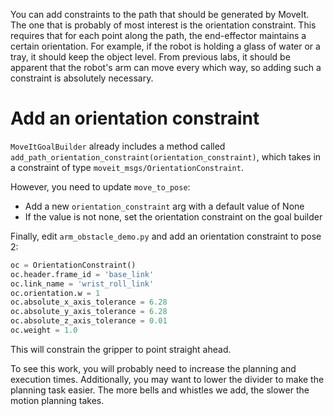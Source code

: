 You can add constraints to the path that should be generated by MoveIt.
The one that is probably of most interest is the orientation constraint.
This requires that for each point along the path, the end-effector maintains a certain orientation.
For example, if the robot is holding a glass of water or a tray, it should keep the object level.
From previous labs, it should be apparent that the robot's arm can move every which way, so adding such a constraint is absolutely necessary.

# Add an orientation constraint
`MoveItGoalBuilder` already includes a method called `add_path_orientation_constraint(orientation_constraint)`, which takes in a constraint of type `moveit_msgs/OrientationConstraint`.

However, you need to update `move_to_pose`:
- Add a new `orientation_constraint` arg with a default value of None
- If the value is not none, set the orientation constraint on the goal builder

Finally, edit `arm_obstacle_demo.py` and add an orientation constraint to pose 2:
```py
oc = OrientationConstraint()
oc.header.frame_id = 'base_link'
oc.link_name = 'wrist_roll_link'
oc.orientation.w = 1
oc.absolute_x_axis_tolerance = 6.28
oc.absolute_y_axis_tolerance = 6.28
oc.absolute_z_axis_tolerance = 0.01
oc.weight = 1.0
```

This will constrain the gripper to point straight ahead.

To see this work, you will probably need to increase the planning and execution times.
Additionally, you may want to lower the divider to make the planning task easier.
The more bells and whistles we add, the slower the motion planning takes.